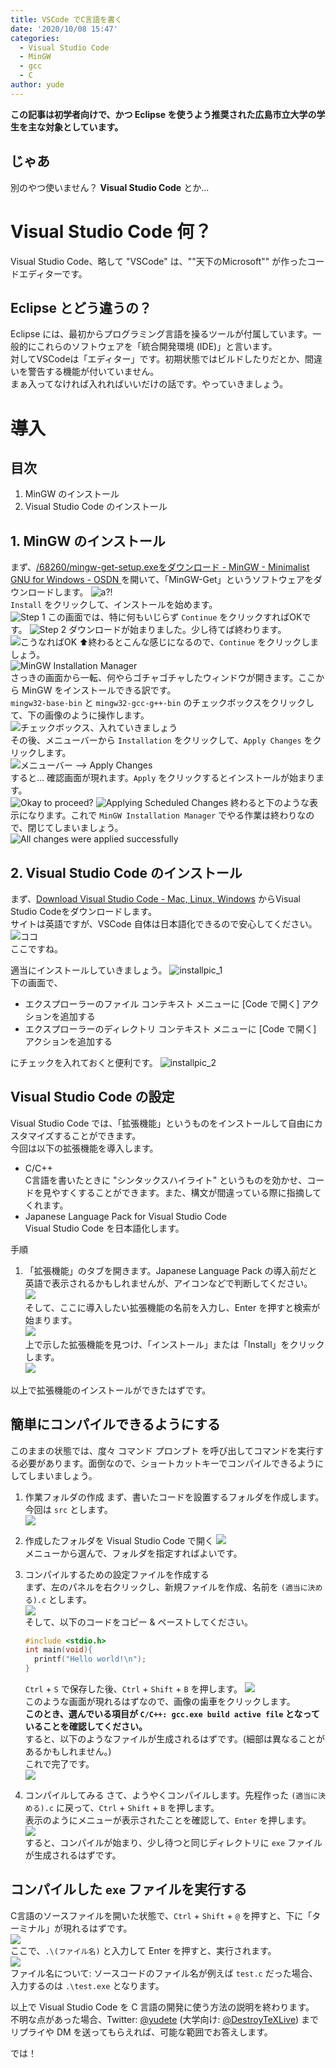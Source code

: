 ```yaml
---
title: VSCode でC言語を書く
date: '2020/10/08 15:47'
categories:
  - Visual Studio Code
  - MinGW
  - gcc
  - C
author: yude
---
```

**この記事は初学者向けで、かつ Eclipse を使うよう推奨された広島市立大学の学生を主な対象としています。**  

## じゃあ
別のやつ使いません？ **Visual Studio Code** とか...
<!--more-->
# Visual Studio Code 何？
Visual Studio Code、略して "VSCode" は、""天下のMicrosoft"" が作ったコードエディターです。

## Eclipse とどう違うの？
Eclipse には、最初からプログラミング言語を操るツールが付属しています。一般的にこれらのソフトウェアを「統合開発環境 (IDE)」と言います。  
対してVSCodeは「エディター」です。初期状態ではビルドしたりだとか、間違いを警告する機能が付いていません。  
まぁ入ってなければ入れればいいだけの話です。やっていきましょう。  

# 導入
## 目次
1. MinGW のインストール  
2. Visual Studio Code のインストール  

## 1. MinGW のインストール
まず、[/68260/mingw-get-setup.exeをダウンロード - MinGW - Minimalist GNU for Windows - OSDN ](https://ja.osdn.net/projects/mingw/downloads/68260/mingw-get-setup.exe/) を開いて、「MinGW-Get」というソフトウェアをダウンロードします。
![a?!](https://i.imgur.com/2KmxDSO.png)  
`Install` をクリックして、インストールを始めます。  
![Step 1](https://i.imgur.com/aRPPR9K.png)
この画面では、特に何もいじらず `Continue` をクリックすればOKです。
![Step 2](https://i.imgur.com/FjEwUmx.png)
ダウンロードが始まりました。少し待てば終わります。  
![こうなればOK](https://i.imgur.com/v3SQwZD.png)
⬆終わるとこんな感じになるので、`Continue` をクリックしましょう。  
![MinGW Installation Manager](https://i.imgur.com/mFQOrLO.png)  
さっきの画面から一転、何やらゴチャゴチャしたウィンドウが開きます。ここから MinGW をインストールできる訳です。  
`mingw32-base-bin` と `mingw32-gcc-g++-bin` のチェックボックスをクリックして、下の画像のように操作します。  
![チェックボックス、入れていきましょう](https://i.imgur.com/W9UBPBS.png)  
その後、メニューバーから `Installation` をクリックして、`Apply Changes` をクリックします。  
![メニューバー --> Apply Changes](https://i.imgur.com/aAkBzp0.png)  
すると... 確認画面が現れます。`Apply` をクリックするとインストールが始まります。  
![Okay to proceed?](https://i.imgur.com/mc8ttH6.png)
![Applying Scheduled Changes](https://i.imgur.com/Uv4FeI0.png)
終わると下のような表示になります。これで `MinGW Installation Manager` でやる作業は終わりなので、閉じてしまいましょう。  
![All changes were applied successfully](https://i.imgur.com/RKUAu6J.png)

## 2. Visual Studio Code のインストール
まず、[Download Visual Studio Code - Mac, Linux, Windows](https://code.visualstudio.com/download) からVisual Studio Codeをダウンロードします。  
サイトは英語ですが、VSCode 自体は日本語化できるので安心してください。
![ココ](https://i.imgur.com/0X0vrxp.png)  
ここですね。  

適当にインストールしていきましょう。
![installpic_1](https://i.imgur.com/nXtyTRf.png)  
下の画面で、  
* エクスプローラーのファイル コンテキスト メニューに [Code で開く] アクションを追加する
* エクスプローラーのディレクトリ コンテキスト メニューに [Code で開く] アクションを追加する  

にチェックを入れておくと便利です。
![installpic_2](https://i.imgur.com/Z47mIJE.png)  

## Visual Studio Code の設定
Visual Studio Code では、「拡張機能」というものをインストールして自由にカスタマイズすることができます。  
今回は以下の拡張機能を導入します。  
* C/C++  
C言語を書いたときに "シンタックスハイライト" というものを効かせ、コードを見やすくすることができます。また、構文が間違っている際に指摘してくれます。
* Japanese Language Pack for Visual Studio Code  
Visual Studio Code を日本語化します。  

手順  
1. 「拡張機能」のタブを開きます。Japanese Language Pack の導入前だと英語で表示されるかもしれませんが、アイコンなどで判断してください。  
![](https://i.imgur.com/cRZccC1.png)  
そして、ここに導入したい拡張機能の名前を入力し、Enter を押すと検索が始まります。  
![](https://i.imgur.com/FzeTZ7z.png)  
上で示した拡張機能を見つけ、「インストール」または「Install」をクリックします。  
![](https://i.imgur.com/oIhI1oy.png)  

以上で拡張機能のインストールができたはずです。

## 簡単にコンパイルできるようにする
このままの状態では、度々 コマンド プロンプト を呼び出してコマンドを実行する必要があります。面倒なので、ショートカットキーでコンパイルできるようにしてしまいましょう。  

1. 作業フォルダの作成
まず、書いたコードを設置するフォルダを作成します。今回は `src` とします。  
![](https://i.imgur.com/skmSx8h.png)

2. 作成したフォルダを Visual Studio Code で開く
![](https://i.imgur.com/X6pM7ji.png)  
メニューから選んで、フォルダを指定すればよいです。

3. コンパイルするための設定ファイルを作成する  
まず、左のパネルを右クリックし、新規ファイルを作成、名前を `(適当に決める).c` とします。  
![](https://i.imgur.com/tOfb7mi.png)  
そして、以下のコードをコピー & ペーストしてください。
    ```c
    #include <stdio.h>
    int main(void){
      printf("Hello world!\n");
    }
    ```
    `Ctrl` + `S` で保存した後、`Ctrl` + `Shift` + `B` を押します。
    ![](https://i.imgur.com/DDrZEYs.png)  
    このような画面が現れるはずなので、画像の歯車をクリックします。  
    **このとき、選んでいる項目が `C/C++: gcc.exe build active file` となっていることを確認してください。**  
    すると、以下のようなファイルが生成されるはずです。(細部は異なることがあるかもしれません。)  
    これで完了です。  
    ![](https://i.imgur.com/SMSclAF.png)  
4. コンパイルしてみる
    さて、ようやくコンパイルします。先程作った `(適当に決める).c` に戻って、`Ctrl` + `Shift` + `B` を押します。  
    表示のようにメニューが表示されたことを確認して、`Enter` を押します。  
    ![](https://i.imgur.com/kK7LrYd.png)  
    すると、コンパイルが始まり、少し待つと同じディレクトリに `exe` ファイルが生成されるはずです。  

## コンパイルした `exe` ファイルを実行する
C言語のソースファイルを開いた状態で、`Ctrl` + `Shift` + `@` を押すと、下に「ターミナル」が現れるはずです。  
![](https://i.imgur.com/CbqXjBg.png)  
ここで、`.\(ファイル名)` と入力して Enter を押すと、実行されます。  
![](https://i.imgur.com/fRJRmZ9.png)  
ファイル名について: ソースコードのファイル名が例えば `test.c` だった場合、入力するのは `.\test.exe` となります。

以上で Visual Studio Code を C 言語の開発に使う方法の説明を終わります。  
不明な点があった場合、Twitter: [@yudete](https://twitter.com/yudete) (大学向け: [@DestroyTeXLive](https://twitter.com/DestroyTeXLive)) までリプライや DM を送ってもらえれば、可能な範囲でお答えします。  

では！